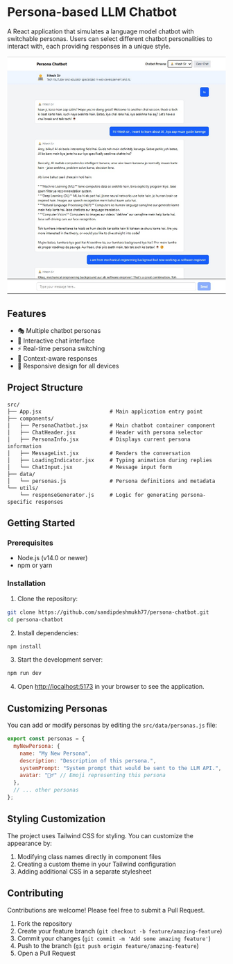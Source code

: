 # Persona-based LLM Chatbot

A React application that simulates a language model chatbot with switchable personas. Users can select different chatbot personalities to interact with, each providing responses in a unique style.

![Persona Chatbot Interface](/public/img.jpg)

## Features

- 🎭 Multiple chatbot personas
- 💬 Interactive chat interface
- ⚡ Real-time persona switching
- 📝 Context-aware responses
- 📱 Responsive design for all devices

## Project Structure

```
src/
├── App.jsx                      # Main application entry point
├── components/
│   ├── PersonaChatbot.jsx       # Main chatbot container component
│   ├── ChatHeader.jsx           # Header with persona selector
│   ├── PersonaInfo.jsx          # Displays current persona information
│   ├── MessageList.jsx          # Renders the conversation
│   ├── LoadingIndicator.jsx     # Typing animation during replies
│   └── ChatInput.jsx            # Message input form
├── data/
│   └── personas.js              # Persona definitions and metadata
└── utils/
    └── responseGenerator.js     # Logic for generating persona-specific responses
```

## Getting Started

### Prerequisites

- Node.js (v14.0 or newer)
- npm or yarn

### Installation

1. Clone the repository:
```bash
git clone https://github.com/sandipdeshmukh77/persona-chatbot.git
cd persona-chatbot
```

2. Install dependencies:
```bash
npm install
```

3. Start the development server:
```bash
npm run dev
```

4. Open [http://localhost:5173](http://localhost:5173) in your browser to see the application.

## Customizing Personas

You can add or modify personas by editing the `src/data/personas.js` file:

```javascript
export const personas = {
  myNewPersona: {
    name: "My New Persona",
    description: "Description of this persona.",
    systemPrompt: "System prompt that would be sent to the LLM API.",
    avatar: "🧙‍♂️" // Emoji representing this persona
  },
  // ... other personas
};
```


## Styling Customization

The project uses Tailwind CSS for styling. You can customize the appearance by:

1. Modifying class names directly in component files
2. Creating a custom theme in your Tailwind configuration
3. Adding additional CSS in a separate stylesheet

## Contributing

Contributions are welcome! Please feel free to submit a Pull Request.

1. Fork the repository
2. Create your feature branch (`git checkout -b feature/amazing-feature`)
3. Commit your changes (`git commit -m 'Add some amazing feature'`)
4. Push to the branch (`git push origin feature/amazing-feature`)
5. Open a Pull Request


